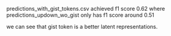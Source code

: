 predictions_with_gist_tokens.csv achieved f1 score 0.62 where predictions_updown_wo_gist only has f1 score around 0.51

we can see that gist token is a better latent representations.
